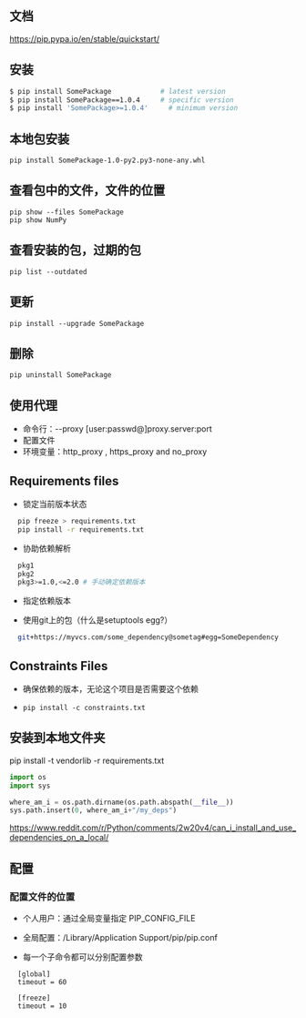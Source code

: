 ## 文档

https://pip.pypa.io/en/stable/quickstart/

## 安装

```bash
$ pip install SomePackage            # latest version
$ pip install SomePackage==1.0.4     # specific version
$ pip install 'SomePackage>=1.0.4'     # minimum version
```

## 本地包安装

```
pip install SomePackage-1.0-py2.py3-none-any.whl
```

## 查看包中的文件，文件的位置

```
pip show --files SomePackage
pip show NumPy
```

## 查看安装的包，过期的包

```
pip list --outdated
```

## 更新

```
pip install --upgrade SomePackage
```

## 删除

```
pip uninstall SomePackage
```

## 使用代理

- 命令行：--proxy [user:passwd@]proxy.server:port
- 配置文件
- 环境变量：http_proxy ,  https_proxy  and  no_proxy

## Requirements files

- 锁定当前版本状态

```bash
  pip freeze > requirements.txt
  pip install -r requirements.txt
```

- 协助依赖解析

```bash
  pkg1
  pkg2
  pkg3>=1.0,<=2.0 # 手动确定依赖版本
```

- 指定依赖版本

- 使用git上的包（什么是setuptools egg?）

```bash
  git+https://myvcs.com/some_dependency@sometag#egg=SomeDependency
```

## Constraints Files

- 确保依赖的版本，无论这个项目是否需要这个依赖

- ```
  pip install -c constraints.txt
  ```

## 安装到本地文件夹

pip install -t vendorlib -r requirements.txt

```python
import os
import sys

where_am_i = os.path.dirname(os.path.abspath(__file__))
sys.path.insert(0, where_am_i+"/my_deps")
```

https://www.reddit.com/r/Python/comments/2w20v4/can_i_install_and_use_dependencies_on_a_local/

## 配置

### 配置文件的位置

- 个人用户：通过全局变量指定 PIP_CONFIG_FILE

- 全局配置：/Library/Application Support/pip/pip.conf

- 每一个子命令都可以分别配置参数

```
  [global]
  timeout = 60
  
  [freeze]
  timeout = 10
```
